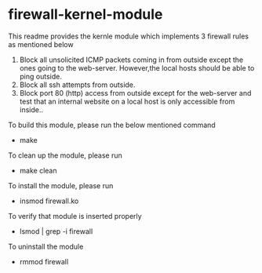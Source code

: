 # firewall-kernel-module

This readme provides the kernle module which implements 3 firewall rules as mentioned below

1. Block all unsolicited ICMP packets coming in from outside except the ones going to the web-server. 
   However,the local hosts should be able to ping outside.
2. Block all ssh attempts from outside.
3. Block port 80 (http) access from outside except for the web-server and test that an internal website on a local host is only accessible from inside..

To build this module, please run the below mentioned command

- make 

To clean up the module, please run

- make clean

To install the module, please run 

- insmod firewall.ko

To verify that module is inserted properly 

- lsmod | grep -i firewall

To uninstall the module

- rmmod firewall
